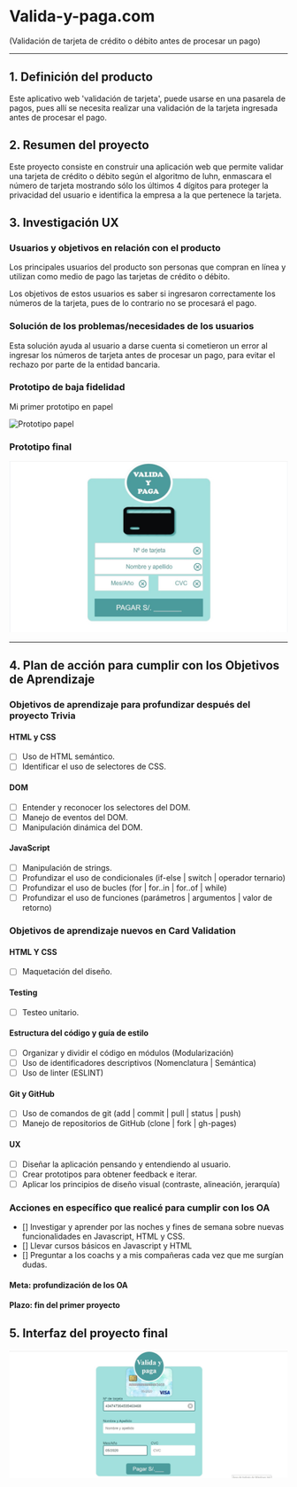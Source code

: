 # Valida-y-paga.com 
(Validación de tarjeta de crédito o débito antes de procesar un pago)

***
## 1. Definición del producto

Este aplicativo web 'validación de tarjeta', puede usarse en una pasarela de pagos, pues allí se necesita realizar una validación de la tarjeta ingresada antes de procesar el pago.
## 2. Resumen del proyecto

Este proyecto consiste en construir una aplicación web que permite validar una tarjeta de crédito o débito según el algoritmo de luhn, enmascara el número de tarjeta mostrando sólo los últimos 4 dígitos para proteger la privacidad del usuario e identifica la empresa a la que pertenece la tarjeta.

## 3. Investigación UX
### Usuarios y objetivos en relación con el producto

Los principales usuarios del producto son personas que compran en línea y utilizan como medio de pago las tarjetas de crédito o débito.

Los objetivos de estos usuarios es saber si ingresaron correctamente los números de la tarjeta, pues de lo contrario no se procesará el pago.

### Solución de los problemas/necesidades de los usuarios

Esta solución ayuda al usuario a darse cuenta si cometieron un error al ingresar los números de tarjeta antes de procesar un pago, para evitar el rechazo por parte de la entidad bancaria.

### Prototipo de baja fidelidad

Mi primer prototipo en papel

![Prototipo papel](./src/img/prototipo_1.jpg)

### Prototipo final
![Prototipo final](./src/img/prototipo_2.jpg)

***
## 4. Plan de acción para cumplir con los Objetivos de Aprendizaje

### Objetivos de aprendizaje para profundizar después del proyecto Trivia
#### HTML y CSS

* [ ] Uso de HTML semántico.
* [ ] Identificar el uso de selectores de CSS.

#### DOM

* [ ] Entender y reconocer los selectores del DOM.
* [ ] Manejo de eventos del DOM.
* [ ] Manipulación dinámica del DOM.

#### JavaScript

* [ ] Manipulación de strings.
* [ ] Profundizar el uso de condicionales (if-else | switch | operador ternario)
* [ ] Profundizar el uso de bucles (for | for..in | for..of | while)
* [ ] Profundizar el uso de funciones (parámetros | argumentos | valor de retorno)

### Objetivos de aprendizaje nuevos en Card Validation

#### HTML Y CSS

* [ ] Maquetación del diseño.

#### Testing

* [ ] Testeo unitario.

#### Estructura del código y guía de estilo

* [ ] Organizar y dividir el código en módulos (Modularización)
* [ ] Uso de identificadores descriptivos (Nomenclatura | Semántica)
* [ ] Uso de linter (ESLINT)

#### Git y GitHub

* [ ] Uso de comandos de git (add | commit | pull | status | push)
* [ ] Manejo de repositorios de GitHub (clone | fork | gh-pages)

#### UX

* [ ] Diseñar la aplicación pensando y entendiendo al usuario.
* [ ] Crear prototipos para obtener feedback e iterar.
* [ ] Aplicar los principios de diseño visual (contraste, alineación, jerarquía)

### Acciones en específico que realicé para cumplir con los OA

* [] Investigar y aprender por las noches y fines de semana sobre nuevas funcionalidades en Javascript, HTML y CSS.
* [] Llevar cursos básicos en Javascript y HTML
* [] Preguntar a los coachs y a mis compañeras cada vez que me surgían dudas.
#### Meta: profundización de los OA
#### Plazo: fin del primer proyecto

## 5. Interfaz del proyecto final

![Interfaz del proyecto final](./src/img/interfaz_final_1.jpg)

